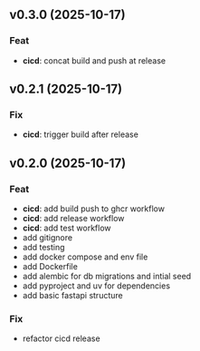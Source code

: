 ## v0.3.0 (2025-10-17)

### Feat

- **cicd**: concat build and push at release

## v0.2.1 (2025-10-17)

### Fix

- **cicd**: trigger build after release

## v0.2.0 (2025-10-17)

### Feat

- **cicd**: add build push to ghcr workflow
- **cicd**: add release workflow
- **cicd**: add test workflow
- add gitignore
- add testing
- add docker compose and env file
- add Dockerfile
- add alembic for db migrations and intial seed
- add pyproject and uv for dependencies
- add basic fastapi structure

### Fix

- refactor cicd release
